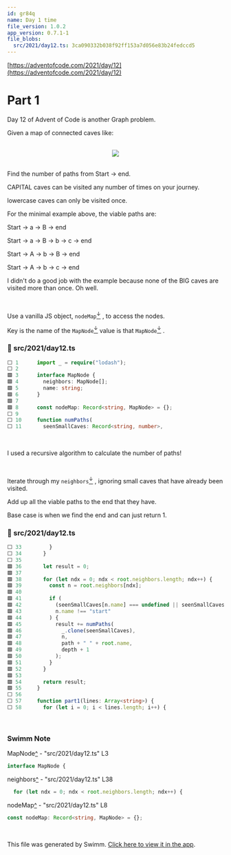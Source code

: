 ```yaml
---
id: gr84q
name: Day 1 time
file_version: 1.0.2
app_version: 0.7.1-1
file_blobs:
  src/2021/day12.ts: 3ca090332b038f92ff153a7d056e83b24fedccd5
---
```


[https://adventofcode.com/2021/day/12](https://adventofcode.com/2021/day/12)

# Part 1

Day 12 of Advent of Code is another Graph problem.

Given a map of connected caves like:

<br/>

<div align="center"><img src="https://firebasestorage.googleapis.com/v0/b/swimmio-content/o/repositories%2FZ2l0aHViJTNBJTNBZWxsaW90cy1hZHZlbnQtb2YtY29kZSUzQSUzQWVsbGlvdGZpc2tl%2F4a9e72c1-fa20-456d-a752-c69dad693e66.png?alt=media&token=814361fb-e71f-481d-a6bb-5e6d5ad85c5d" style="width:'50%'"/></div>

<br/>

Find the number of paths from Start -> end.

CAPITAL caves can be visited any number of times on your journey.

lowercase caves can only be visited once.

For the minimal example above, the viable paths are:

Start -> a -> B -> end

Start -> a -> B -> b -> c -> end

Start -> A -> b -> B -> end

Start -> A -> b -> c -> end

I didn't do a good job with the example because none of the BIG caves are visited more than once. Oh well.

<br/>

Use a vanilla JS object, `nodeMap`[<sup id="qrHkh">↓</sup>](#f-qrHkh) , to access the nodes.

Key is the name of the `MapNode`[<sup id="1QJuDD">↓</sup>](#f-1QJuDD) value is that `MapNode`[<sup id="1QJuDD">↓</sup>](#f-1QJuDD) .
<!-- NOTE-swimm-snippet: the lines below link your snippet to Swimm -->
### 📄 src/2021/day12.ts
```typescript
⬜ 1      import _ = require("lodash");
⬜ 2      
🟩 3      interface MapNode {
🟩 4        neighbors: MapNode[];
🟩 5        name: string;
🟩 6      }
🟩 7      
🟩 8      const nodeMap: Record<string, MapNode> = {};
⬜ 9      
⬜ 10     function numPaths(
⬜ 11       seenSmallCaves: Record<string, number>,
```

<br/>

I used a recursive algorithm to calculate the number of paths!

<br/>

Iterate through my `neighbors`[<sup id="12a9oD">↓</sup>](#f-12a9oD) , ignoring small caves that have already been visited.

Add up all the viable paths to the end that they have.

Base case is when we find the end and can just return 1.
<!-- NOTE-swimm-snippet: the lines below link your snippet to Swimm -->
### 📄 src/2021/day12.ts
```typescript
⬜ 33         }
⬜ 34       }
⬜ 35     
🟩 36       let result = 0;
🟩 37     
🟩 38       for (let ndx = 0; ndx < root.neighbors.length; ndx++) {
🟩 39         const n = root.neighbors[ndx];
🟩 40     
🟩 41         if (
🟩 42           (seenSmallCaves[n.name] === undefined || seenSmallCaves[n.name] === 1) &&
🟩 43           n.name !== "start"
🟩 44         ) {
🟩 45           result += numPaths(
🟩 46             _.clone(seenSmallCaves),
🟩 47             n,
🟩 48             path + " " + root.name,
🟩 49             depth + 1
🟩 50           );
🟩 51         }
🟩 52       }
🟩 53     
🟩 54       return result;
🟩 55     }
⬜ 56     
⬜ 57     function part1(lines: Array<string>) {
⬜ 58       for (let i = 0; i < lines.length; i++) {
```

<br/>

<!-- THIS IS AN AUTOGENERATED SECTION. DO NOT EDIT THIS SECTION DIRECTLY -->
### Swimm Note

<span id="f-1QJuDD">MapNode</span>[^](#1QJuDD) - "src/2021/day12.ts" L3
```typescript
interface MapNode {
```

<span id="f-12a9oD">neighbors</span>[^](#12a9oD) - "src/2021/day12.ts" L38
```typescript
  for (let ndx = 0; ndx < root.neighbors.length; ndx++) {
```

<span id="f-qrHkh">nodeMap</span>[^](#qrHkh) - "src/2021/day12.ts" L8
```typescript
const nodeMap: Record<string, MapNode> = {};
```

<br/>

This file was generated by Swimm. [Click here to view it in the app](https://app.swimm.io/repos/Z2l0aHViJTNBJTNBZWxsaW90cy1hZHZlbnQtb2YtY29kZSUzQSUzQWVsbGlvdGZpc2tl/docs/gr84q).